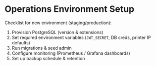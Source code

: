 # Operations Environment Setup

Checklist for new environment (staging/production):

1. Provision PostgreSQL (version & extensions)
2. Set required environment variables (`JWT_SECRET`, DB creds, printer IP defaults)
3. Run migrations & seed admin
4. Configure monitoring (Prometheus / Grafana dashboards)
5. Set up backup schedule & retention
